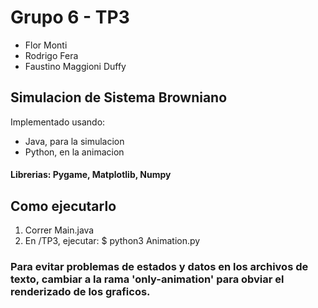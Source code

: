 # Grupo 6 - TP3
* Flor Monti
* Rodrigo Fera
* Faustino Maggioni Duffy

## Simulacion de Sistema Browniano
Implementado usando:
* Java, para la simulacion
* Python, en la animacion
#### Librerias: Pygame, Matplotlib, Numpy

## Como ejecutarlo
1. Correr Main.java
2. En /TP3, ejecutar: $ python3 Animation.py

### Para evitar problemas de estados y datos en los archivos de texto, cambiar a la rama 'only-animation' para obviar el renderizado de los graficos.
